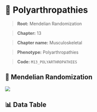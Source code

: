 # 🧪 Polyarthropathies

> **Root:** Mendelian Randomization

> **Chapter:** 13  

> **Chapter name:** Musculoskeletal

> **Phenotype:** Polyarthropathies  

> **Code:** `M13_POLYARTHROPATHIES`

## 🧬 Mendelian Randomization  

<img src="/MR/Figures/Forward/M13_POLYARTHROPATHIES.png"/>

## 📊 Data Table

<CsvTableMRF src="/MR/Data/Forward/M13_POLYARTHROPATHIES.csv"/>
